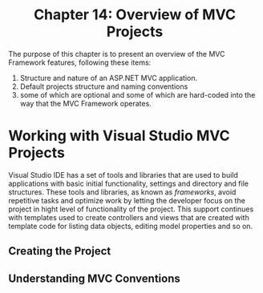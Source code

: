 <h1 align="center">
    Chapter 14: Overview of MVC Projects
</h1>

The purpose of this chapter is to present an overview of the MVC Framework features, following these items:
1. Structure and nature of an ASP.NET MVC application.
2. Default projects structure and naming conventions
3. some of which are optional and some of which are hard-coded into the way that the MVC Framework operates.  

# Working with Visual Studio MVC Projects
Visual Studio IDE has a set of tools and libraries that are used to build applications with basic initial functionality, settings and directory and file structures. These tools and libraries, as known as *frameworks*, avoid repetitive tasks and optimize work by letting the developer focus on the project in hight level of functionality of the project. This support continues with templates used to create controllers and views that are created with template code for listing data objects, editing model properties and so on.


<!--
Chapter 14: Overview of MVC Projects
    # Working with Visual Studio MVC Projects
-->

## Creating the Project
## Understanding MVC Conventions
